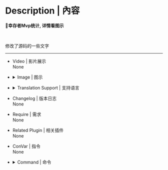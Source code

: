 # Description | 內容
**📌幸存者Mvp统计, 详情看图示**

<br>

修改了源码的一些文字

- - - -
* Video | 影片展示
<br>None

* <details><summary>Image | 图示</summary>

	![survivor_mvp.smx](imgs/01.jpg) ![survivor_mvp.smx](imgs/02.jpg)
</details>

* <details><summary>Translation Support | 支持语言</summary>

	```
	简体中文
	```
</details>

* Changelog | 版本日志
<br>None

* Require | 需求
<br>None

* Related Plugin | 相关插件
<br>None

* ConVar | 指令
<br>None

* <details><summary>Command | 命令</summary>

	```SourcePawn
	sm_mvp
	```
</details>